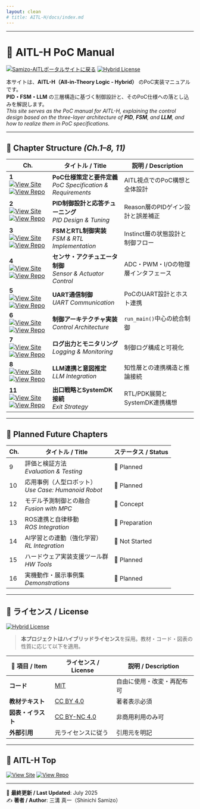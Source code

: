 ```yaml
---
layout: clean
# title: AITL-H/docs/index.md
---
```


---

# 📘 **AITL-H PoC Manual**

[![Samizo-AITLポータルサイトに戻る](https://img.shields.io/badge/Samizo--AITL%20ポータルサイトに戻る-brightgreen)](https://samizo-aitl.github.io/)
[![Hybrid License](https://img.shields.io/badge/license-Hybrid-blueviolet)](#-ライセンス--license)

本サイトは、**AITL-H（All-in-Theory Logic - Hybrid）** のPoC実装マニュアルです。  
**PID・FSM・LLM** の三層構造に基づく制御設計と、そのPoC仕様への落とし込みを解説します。  
_This site serves as the PoC manual for AITL-H, explaining the control design based on the three-layer architecture of **PID**, **FSM**, and **LLM**, and how to realize them in PoC specifications._

---

## 📂 **Chapter Structure** _(Ch.1–8, 11)_

| Ch. | タイトル / Title | 説明 / Description |
|-----|------------------|---------------------|
| **1**<br>[![View Site](https://img.shields.io/badge/View-Site-brightgreen?logo=github)](chapter01_aitl_architecture.md) [![View Repo](https://img.shields.io/badge/View-Repo-blue?logo=github)](https://github.com/Samizo-AITL/AITL-H/blob/main/docs/chapter01_aitl_architecture.md) | **PoC仕様策定と要件定義**<br>_PoC Specification & Requirements_ | AITL視点でのPoC構想と全体設計 |
| **2**<br>[![View Site](https://img.shields.io/badge/View-Site-brightgreen?logo=github)](chapter02_pid_design.md) [![View Repo](https://img.shields.io/badge/View-Repo-blue?logo=github)](https://github.com/Samizo-AITL/AITL-H/blob/main/docs/chapter02_pid_design.md) | **PID制御設計と応答チューニング**<br>_PID Design & Tuning_ | Reason層のPIDゲイン設計と誤差補正 |
| **3**<br>[![View Site](https://img.shields.io/badge/View-Site-brightgreen?logo=github)](chapter03_fsm_design.md) [![View Repo](https://img.shields.io/badge/View-Repo-blue?logo=github)](https://github.com/Samizo-AITL/AITL-H/blob/main/docs/chapter03_fsm_design.md) | **FSMとRTL制御実装**<br>_FSM & RTL Implementation_ | Instinct層の状態設計と制御フロー |
| **4**<br>[![View Site](https://img.shields.io/badge/View-Site-brightgreen?logo=github)](chapter04_sensor_interface.md) [![View Repo](https://img.shields.io/badge/View-Repo-blue?logo=github)](https://github.com/Samizo-AITL/AITL-H/blob/main/docs/chapter04_sensor_interface.md) | **センサ・アクチュエータ制御**<br>_Sensor & Actuator Control_ | ADC・PWM・I/Oの物理層インタフェース |
| **5**<br>[![View Site](https://img.shields.io/badge/View-Site-brightgreen?logo=github)](chapter05_uart_control.md) [![View Repo](https://img.shields.io/badge/View-Repo-blue?logo=github)](https://github.com/Samizo-AITL/AITL-H/blob/main/docs/chapter05_uart_control.md) | **UART通信制御**<br>_UART Communication_ | PoCのUART設計とホスト連携 |
| **6**<br>[![View Site](https://img.shields.io/badge/View-Site-brightgreen?logo=github)](chapter06_run_main_arch.md) [![View Repo](https://img.shields.io/badge/View-Repo-blue?logo=github)](https://github.com/Samizo-AITL/AITL-H/blob/main/docs/chapter06_run_main_arch.md) | **制御アーキテクチャ実装**<br>_Control Architecture_ | `run_main()`中心の統合制御 |
| **7**<br>[![View Site](https://img.shields.io/badge/View-Site-brightgreen?logo=github)](chapter07_log_monitoring.md) [![View Repo](https://img.shields.io/badge/View-Repo-blue?logo=github)](https://github.com/Samizo-AITL/AITL-H/blob/main/docs/chapter07_log_monitoring.md) | **ログ出力とモニタリング**<br>_Logging & Monitoring_ | 制御ログ構成と可視化 |
| **8**<br>[![View Site](https://img.shields.io/badge/View-Site-brightgreen?logo=github)](chapter08_llm_integration.md) [![View Repo](https://img.shields.io/badge/View-Repo-blue?logo=github)](https://github.com/Samizo-AITL/AITL-H/blob/main/docs/chapter08_llm_integration.md) | **LLM連携と意図推定**<br>_LLM Integration_ | 知性層との連携構造と推論接続 |
| **11**<br>[![View Site](https://img.shields.io/badge/View-Site-brightgreen?logo=github)](chapter11_exit_strategy.md) [![View Repo](https://img.shields.io/badge/View-Repo-blue?logo=github)](https://github.com/Samizo-AITL/AITL-H/blob/main/docs/chapter11_exit_strategy.md) | **出口戦略とSystemDK接続**<br>_Exit Strategy_ | RTL/PDK展開とSystemDK連携構想 |

---

## 🧩 **Planned Future Chapters**

| Ch. | タイトル / Title | ステータス / Status |
|-----|------------------|----------------------|
| 9 | 評価と検証方法<br>_Evaluation & Testing_ | 🔧 Planned |
| 10 | 応用事例（人型ロボット）<br>_Use Case: Humanoid Robot_ | 🔧 Planned |
| 12 | モデル予測制御との融合<br>_Fusion with MPC_ | 🔧 Concept |
| 13 | ROS連携と自律移動<br>_ROS Integration_ | 🔧 Preparation |
| 14 | AI学習との連動（強化学習）<br>_RL Integration_ | 🔧 Not Started |
| 15 | ハードウェア実装支援ツール群<br>_HW Tools_ | 🔧 Planned |
| 16 | 実機動作・展示事例集<br>_Demonstrations_ | 🔧 Planned |

---

## 📄 **ライセンス / License**

[![Hybrid License](https://img.shields.io/badge/license-Hybrid-blueviolet)](#-ライセンス--license)  

> **本プロジェクトはハイブリッドライセンス**を採用。教材・コード・図表の性質に応じて以下を適用。

| 📌 項目 / Item | ライセンス / License | 説明 / Description |
|---------------|----------------------|--------------------|
| **コード** | [MIT](https://opensource.org/licenses/MIT) | 自由に使用・改変・再配布可 |
| **教材テキスト** | [CC BY 4.0](https://creativecommons.org/licenses/by/4.0/) | 著者表示必須 |
| **図表・イラスト** | [CC BY-NC 4.0](https://creativecommons.org/licenses/by-nc/4.0/) | 非商用利用のみ可 |
| **外部引用** | 元ライセンスに従う | 引用元を明記 |

---

## 🔗 **AITL-H Top**

[![View Site](https://img.shields.io/badge/View-Site-brightgreen?logo=github)](https://samizo-aitl.github.io/AITL-H/)
[![View Repo](https://img.shields.io/badge/View-Repo-blue?logo=github)](https://github.com/Samizo-AITL/AITL-H)

---

📅 **最終更新 / Last Updated**: July 2025  
✍️ **著者 / Author**: 三溝 真一（Shinichi Samizo）
